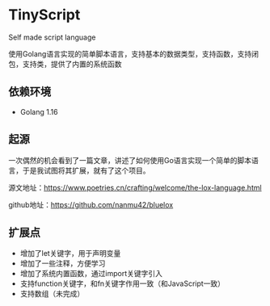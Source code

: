 # TinyScript
Self made script language

使用Golang语言实现的简单脚本语言，支持基本的数据类型，支持函数，支持闭包，支持类，提供了内置的系统函数

## 依赖环境

- Golang 1.16

## 起源

一次偶然的机会看到了一篇文章，讲述了如何使用Go语言实现一个简单的脚本语言，于是我试图将其扩展，就有了这个项目。

源文地址：https://www.poetries.cn/crafting/welcome/the-lox-language.html

github地址：https://github.com/nanmu42/bluelox

## 扩展点

- 增加了let关键字，用于声明变量
- 增加了一些注释，方便学习
- 增加了系统内置函数，通过import关键字引入
- 支持function关键字，和fn关键字作用一致（和JavaScript一致）
- 支持数组（未完成）
